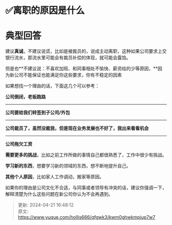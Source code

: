 # ✅离职的原因是什么

# 典型回答


建议**真诚**，不建议说谎，比如是被裁员的，说成主动离职，这种如果公司要求上交银行流水，那流水里可能会有裁员补偿的体现，就可能会露馅。



但是也**不建议说：不喜欢加班、和同事相处不愉快、薪资给的少等原因，**因为新公司不能保证也能满足你这些要求，你有不稳定的因素



如果想找一个理由的话，下面这几个可以参考：



**公司倒闭，老板跑路**

****

**公司要给我们转签到子公司/外包**

****

**公司裁员了，虽然没裁我，但是现在业务发展也不好了，我出来看看机会**

****

**公司拖欠工资**



**需要更多的挑战**，比如之前工作所做的事情自己都很熟悉了，工作中很少有挑战。



**学习新的东西**，想要学习新的领域的东西，想不断地提升自己。



**其他个人原因**，比如家人工作调动，搬家等原因。



如果你的理由是公司文化不合适，与同事或者领导有冲突的话，建议你强调一下，解释清楚为什么这些问题在新公司你认为不会再遇到。



> 更新: 2024-04-21 16:48:12  
> 原文: <https://www.yuque.com/hollis666/qfgwk3/kwm0ghwkmpiup7w7>